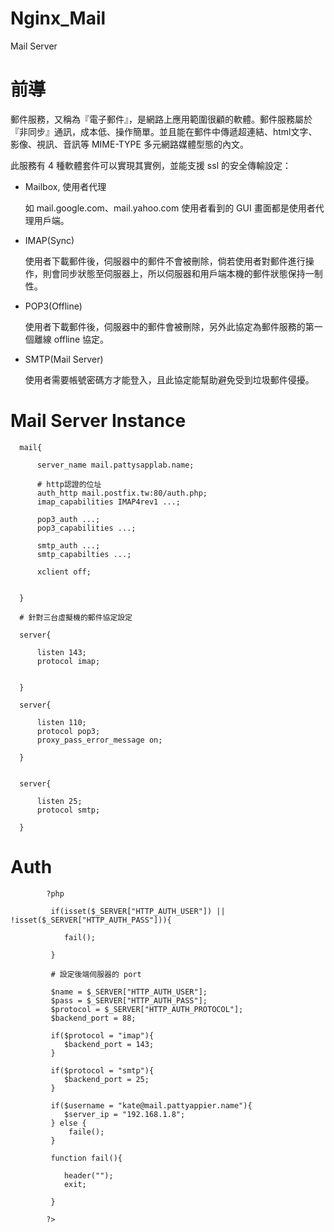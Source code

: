 # Nginx_Mail
Mail Server

# 前導

郵件服務，又稱為『電子郵件』，是網路上應用範圍很顧的軟體。郵件服務屬於『非同步』通訊，成本低、操作簡單。並且能在郵件中傳遞超連結、html文字、影像、視訊、音訊等 MIME-TYPE 多元網路媒體型態的內文。

此服務有 4 種軟體套件可以實現其實例，並能支援 ssl 的安全傳輸設定：

* Mailbox, 使用者代理

  如 mail.google.com、mail.yahoo.com
  使用者看到的 GUI 畫面都是使用者代理用戶端。

* IMAP(Sync)

  使用者下載郵件後，伺服器中的郵件不會被刪除，倘若使用者對郵件進行操作，則會同步狀態至伺服器上，所以伺服器和用戶端本機的郵件狀態保持一制性。

* POP3(Offline)

   使用者下載郵件後，伺服器中的郵件會被刪除，另外此協定為郵件服務的第一個離線 offline 協定。
   
* SMTP(Mail Server)

   使用者需要帳號密碼方才能登入，且此協定能幫助避免受到垃圾郵件侵擾。

# Mail Server Instance

      mail{

          server_name mail.pattysapplab.name;

          # http認證的位址
          auth_http mail.postfix.tw:80/auth.php; 
          imap_capabilities IMAP4rev1 ...;

          pop3_auth ...;
          pop3_capabilities ...;

          smtp_auth ...;
          smtp_capabilties ...;

          xclient off;


      }

      # 針對三台虛擬機的郵件協定設定

      server{

          listen 143;
          protocol imap;


      }

      server{

          listen 110;
          protocol pop3;
          proxy_pass_error_message on;

      }


      server{

          listen 25;
          protocol smtp;

      }

# Auth

            ?php

             if(isset($_SERVER["HTTP_AUTH_USER"]) || !isset($_SERVER["HTTP_AUTH_PASS"])){

                fail();

             } 

             # 設定後端伺服器的 port

             $name = $_SERVER["HTTP_AUTH_USER"];
             $pass = $_SERVER["HTTP_AUTH_PASS"];
             $protocol = $_SERVER["HTTP_AUTH_PROTOCOL"];
             $backend_port = 88;

             if($protocol = "imap"){
                $backend_port = 143;
             }

             if($protocol = "smtp"){
                $backend_port = 25;
             }

             if($username = "kate@mail.pattyappier.name"){
                $server_ip = "192.168.1.8";
             } else {
                 faile();
             }

             function fail(){

                header("");
                exit;

             }

            ?>
